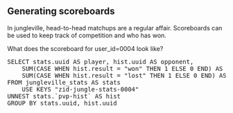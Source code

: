 ## Generating scoreboards

In jungleville, head-to-head matchups are a regular affair. Scoreboards can be used to keep track of competition and who has won. 

What does the scoreboard for user_id=0004 look like?

<pre id="example">
SELECT stats.uuid AS player, hist.uuid AS opponent, 
	SUM(CASE WHEN hist.result = "won" THEN 1 ELSE 0 END) AS wins, 
	SUM(CASE WHEN hist.result = "lost" THEN 1 ELSE 0 END) AS losses
FROM jungleville_stats AS stats 
	USE KEYS "zid-jungle-stats-0004" 
UNNEST stats.`pvp-hist` AS hist
GROUP BY stats.uuid, hist.uuid
</pre>
